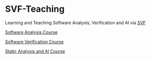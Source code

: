 # SVF-Teaching
Learning and Teaching Software Analysis, Verification and AI via [SVF](https://github.com/SVF-tools/SVF)

[Software Analysis Course](https://github.com/SVF-tools/Teaching-Software-Analysis)

[Software Verification Course](https://github.com/SVF-tools/Teaching-Software-Verification)

[Static Analysis and AI Course](https://github.com/SVF-tools/Teaching-Static-Analysis-AI)
